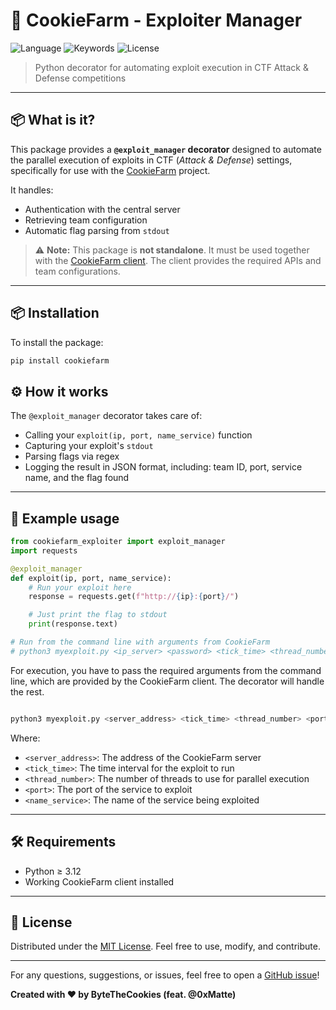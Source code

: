 # 🍪 CookieFarm - Exploiter Manager

![Language](https://img.shields.io/badge/languages-Python-yellowgreen)
![Keywords](https://img.shields.io/badge/keywords-CTF%2C%20Exploiting%2C%20Attack%20Defense-red)
![License](https://img.shields.io/badge/license-MIT-blue)

> Python decorator for automating exploit execution in CTF Attack & Defense competitions

---

## 📦 What is it?

This package provides a **`@exploit_manager` decorator** designed to automate the parallel execution of exploits in CTF (*Attack & Defense*) settings, specifically for use with the [CookieFarm](https://github.com/BytesTheCookies/CookieFarm) project.

It handles:

* Authentication with the central server
* Retrieving team configuration
* Automatic flag parsing from `stdout`

> ⚠️ **Note:** This package is **not standalone**. It must be used together with the [CookieFarm client](https://github.com/BytesTheCookies/CookieFarm). The client provides the required APIs and team configurations.

---

## 📦 Installation

To install the package:
```bash
pip install cookiefarm
```


## ⚙️ How it works

The `@exploit_manager` decorator takes care of:

* Calling your `exploit(ip, port, name_service)` function
* Capturing your exploit's `stdout`
* Parsing flags via regex
* Logging the result in JSON format, including: team ID, port, service name, and the flag found


---

## 🚀 Example usage

```python
from cookiefarm_exploiter import exploit_manager
import requests

@exploit_manager
def exploit(ip, port, name_service):
    # Run your exploit here
    response = requests.get(f"http://{ip}:{port}/")

    # Just print the flag to stdout
    print(response.text)

# Run from the command line with arguments from CookieFarm
# python3 myexploit.py <ip_server> <password> <tick_time> <thread_number> <port> <name_service>
```

For execution, you have to pass the required arguments from the command line, which are provided by the CookieFarm client. The decorator will handle the rest.

```bash

python3 myexploit.py <server_address> <tick_time> <thread_number> <port> <name_service>
```

Where:

* `<server_address>`: The address of the CookieFarm server
* `<tick_time>`: The time interval for the exploit to run
* `<thread_number>`: The number of threads to use for parallel execution
* `<port>`: The port of the service to exploit
* `<name_service>`: The name of the service being exploited

---

## 🛠️ Requirements

* Python ≥ 3.12
* Working CookieFarm client installed


---

## 📝 License

Distributed under the [MIT License](LICENSE). Feel free to use, modify, and contribute.

---

For any questions, suggestions, or issues, feel free to open a [GitHub issue](https://www.github.com/BytesTheCookies/CookieFarmExploiter)!

**Created with ❤️ by ByteTheCookies (feat. @0xMatte)**
